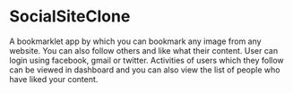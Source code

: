 # SocialSiteClone
A bookmarklet app by which you can bookmark any image from any website. You can also follow others and like what their content. User can login using facebook, gmail or twitter.
Activities of users which they follow can be viewed in dashboard and you can also view the list of people who have liked your content.
